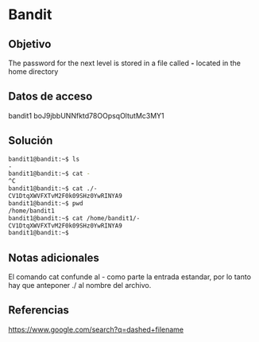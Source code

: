 # Bandit

## Objetivo
The password for the next level is stored in a file called **-** located in the home directory

## Datos de acceso
bandit1
boJ9jbbUNNfktd78OOpsqOltutMc3MY1

## Solución
```bash
bandit1@bandit:~$ ls
-
bandit1@bandit:~$ cat -
^C
bandit1@bandit:~$ cat ./-
CV1DtqXWVFXTvM2F0k09SHz0YwRINYA9
bandit1@bandit:~$ pwd
/home/bandit1
bandit1@bandit:~$ cat /home/bandit1/-
CV1DtqXWVFXTvM2F0k09SHz0YwRINYA9
bandit1@bandit:~$ 
```

## Notas adicionales
El comando cat confunde al - como parte la entrada estandar, por lo tanto hay que anteponer ./ al nombre del archivo.

## Referencias
https://www.google.com/search?q=dashed+filename

